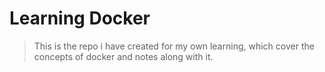 # Learning Docker

> This is the repo i have created for my own learning, which cover the concepts of docker and notes along with it. 


